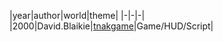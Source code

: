 |year|author|world|theme|
|-|-|-|
|2000|David.Blaikie|[tnakgame](https://vrml2.github.io/gallery/advancedViewer.html?model=../tnakgame/tnakgame.wrl)|Game/HUD/Script|


